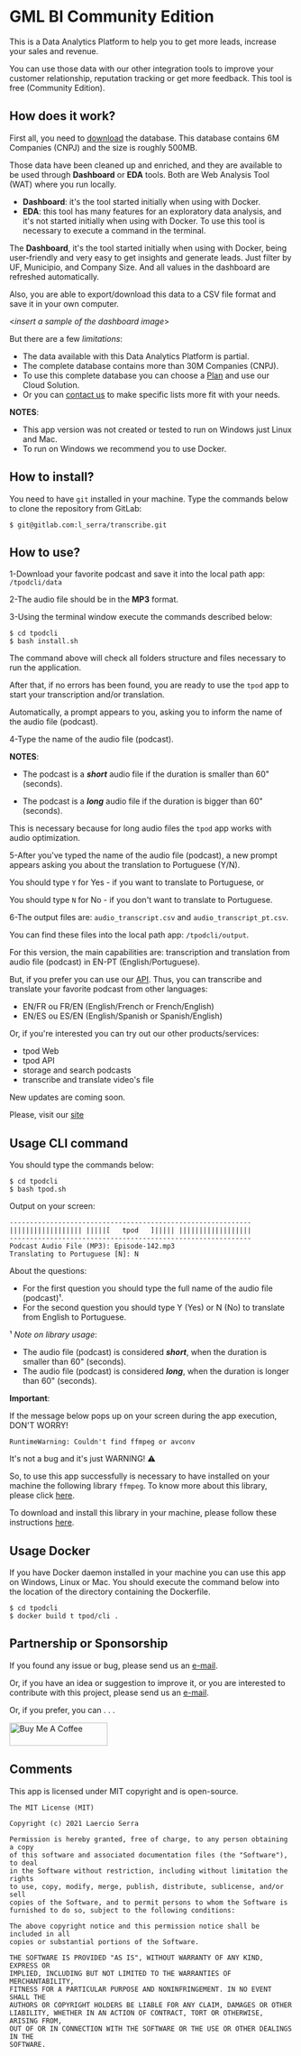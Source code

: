 # GML BI Community Edition

This is a Data Analytics Platform to help you to get more leads, increase your sales and
revenue.

You can use those data with our other integration tools to improve your customer
relationship, reputation tracking or get more feedback. This tool is free (Community
Edition).

## How does it work?

First all, you need to [download](https://www.getmoreleads.com.br/download/) the
database. This database contains 6M Companies (CNPJ) and the size is roughly 500MB.

Those data have been cleaned up and enriched, and they are available to be used through
**Dashboard** or **EDA** tools. Both are Web Analysis Tool (WAT) where you run locally.

- **Dashboard**: it's the tool started initially when using with Docker.
- **EDA**: this tool has many features for an exploratory data analysis, and
  it's not started initially when using with Docker. To use this tool is necessary
  to execute a command in the terminal.

The **Dashboard**, it's the tool started initially when using with Docker, being
user-friendly and very easy to get insights and generate leads. Just filter by UF,
Municipio, and Company Size. And all values in the dashboard are refreshed
automatically.

Also, you are able to export/download this data to a CSV file format and save it
in your own computer.

<_insert a sample of the dashboard image_>

But there are a few _limitations_:

- The data available with this Data Analytics Platform is partial.
- The complete database contains more than 30M Companies (CNPJ).
- To use this complete database you can choose
  a [Plan](https://www.getmoreleads.com.br/plans/) and use our Cloud Solution.
- Or you can [contact us](mailto:service@getmoreleads.com.br) to make specific lists
  more fit with your needs.

**NOTES**:

- This app version was not created or tested to run on Windows just Linux and Mac.
- To run on Windows we recommend you to use Docker.

## How to install?

You need to have `git` installed in your machine. Type the commands below to clone the
repository from GitLab:

````shell
$ git@gitlab.com:l_serra/transcribe.git
````

## How to use?

1-Download your favorite podcast and save it into the local path app: `/tpodcli/data`

2-The audio file should be in the **MP3** format.

3-Using the terminal window execute the commands described below:

```shell script
$ cd tpodcli
$ bash install.sh
```

The command above will check all folders structure and files necessary to run the
application.

After that, if no errors has been found, you are ready to use the `tpod` app to start
your transcription and/or translation.

Automatically, a prompt appears to you, asking you to inform the name of the audio
file (podcast).

4-Type the name of the audio file (podcast).

**NOTES**:

- The podcast is a _**short**_ audio file if the duration is smaller than 60" (seconds).

- The podcast is a _**long**_ audio file if the duration is bigger than 60" (seconds).

This is necessary because for long audio files the `tpod` app works with audio
optimization.

5-After you've typed the name of the audio file (podcast), a new prompt appears asking
you about the translation to Portuguese (Y/N).

You should type `Y` for Yes - if you want to translate to Portuguese, or

You should type `N` for No - if you don't want to translate to Portuguese.

6-The output files are: `audio_transcript.csv` and `audio_transcript_pt.csv`.

You can find these files into the local path app: `/tpodcli/output`.

For this version, the main capabilities are: transcription and translation from audio
file (podcast) in EN-PT (English/Portuguese).

But, if you prefer you can use our [API](http://www.tpod.app.br/blog/api.html).
Thus, you can transcribe and translate your favorite podcast from other languages:

- EN/FR ou FR/EN (English/French or French/English)
- EN/ES ou ES/EN (English/Spanish or Spanish/English)

Or, if you're interested you can try out our other products/services:

- tpod Web
- tpod API
- storage and search podcasts
- transcribe and translate video's file

New updates are coming soon.

Please, visit our [site](http://www.tpod.app.br/)

## Usage CLI command

You should type the commands below:

```shell script
$ cd tpodcli
$ bash tpod.sh
```

Output on your screen:

```text
------------------------------------------------------------
|||||||||||||||||| |||||[   tpod   ]||||| ||||||||||||||||||
------------------------------------------------------------
Podcast Audio File (MP3): Episode-142.mp3
Translating to Portuguese [N]: N
```

About the questions:

- For the first question you should type the full name of the audio file (podcast)¹.
- For the second question you should type Y (Yes) or N (No) to translate from English to
  Portuguese.

¹ *Note on library usage*:

- The audio file (podcast) is considered _**short**_, when the duration is smaller than
  60" (seconds).
- The audio file (podcast) is considered _**long**_, when the duration is longer than
  60" (seconds).

**Important**:

If the message below pops up on your screen during the app execution, DON'T WORRY!

``` text
RuntimeWarning: Couldn't find ffmpeg or avconv
```

It's not a bug and it's just WARNING! ⚠️

So, to use this app successfully is necessary to have installed on your machine the
following library ``ffmpeg``.
To know more about this library, please click [here](https://ffmpeg.org/about.html).

To download and install this library in your machine, please follow these
instructions [here](https://ffmpeg.org/download.html).

## Usage Docker

If you have Docker daemon installed in your machine you can use this app on Windows,
Linux or Mac.
You should execute the command below into the location of the directory containing the
Dockerfile.

```shell script
$ cd tpodcli
$ docker build t tpod/cli .
```

## Partnership or Sponsorship

If you found any issue or bug, please send us an [e-mail](mailto:tpodapp@gmail.com).

Or, if you have an idea or suggestion to improve it, or you are interested to contribute
with this project, please send us an [e-mail](mailto:tpodapp@gmail.com).

Or, if you prefer, you can . . .

<a href="https://buymeacoffee.com/cYXalAb" target="_blank">
<img src="https://cdn.buymeacoffee.com/buttons/default-orange.png" alt="Buy Me A Coffee" height="41" width="174">
</a>

## Comments

This app is licensed under MIT copyright and is open-source.

```text
The MIT License (MIT)

Copyright (c) 2021 Laercio Serra

Permission is hereby granted, free of charge, to any person obtaining a copy
of this software and associated documentation files (the "Software"), to deal
in the Software without restriction, including without limitation the rights
to use, copy, modify, merge, publish, distribute, sublicense, and/or sell
copies of the Software, and to permit persons to whom the Software is
furnished to do so, subject to the following conditions:

The above copyright notice and this permission notice shall be included in all
copies or substantial portions of the Software.

THE SOFTWARE IS PROVIDED "AS IS", WITHOUT WARRANTY OF ANY KIND, EXPRESS OR
IMPLIED, INCLUDING BUT NOT LIMITED TO THE WARRANTIES OF MERCHANTABILITY,
FITNESS FOR A PARTICULAR PURPOSE AND NONINFRINGEMENT. IN NO EVENT SHALL THE
AUTHORS OR COPYRIGHT HOLDERS BE LIABLE FOR ANY CLAIM, DAMAGES OR OTHER
LIABILITY, WHETHER IN AN ACTION OF CONTRACT, TORT OR OTHERWISE, ARISING FROM,
OUT OF OR IN CONNECTION WITH THE SOFTWARE OR THE USE OR OTHER DEALINGS IN THE
SOFTWARE.
```
